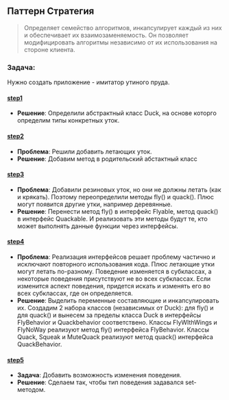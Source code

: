 ## Паттерн Стратегия

> Определяет семейство алгоритмов, инкапсулирует каждый из них и обеспечивает их взаимозаменяемость.
Он позволяет модифицировать алгоритмы независимо от их использования на стороне клиента.

### Задача:

Нужно создать приложение - имитатор утиного пруда.

#### [step1](step1)
- **Решение**: Определили абстрактный класс Duck, на основе которго определим типы конкретных уток.

#### [step2](step2)
- **Проблема**: Решили добавить летающих уток.
- **Решение**: Добавим метод в родительский абстактный класс

#### [step3](step3)

- **Проблема**: Добавили резиновых уток, но они не должны летать (как и крякать).
Поэтому переопределили методы fly() и quack(). Плюс могут появится другие утки, например деревянные.
- **Решение**: Перенести метод fly() в интерфейс Flyable, метод quack() в интерфейс Quackable.
И реализовать эти методы будут те, кто может выполнять данные функции через интерфейсы.

#### [step4](step4)
- **Проблема**: Реализация интерфейсов решает проблему частично и исключают повторного использования кода.
Плюс летающие утки могут летать по-разному.
Поведение изменяется в субклассах, а некоторые поведения присутствуют не во всех субклассах.
Если изменится аспект поведения, придется искать и изменять его во всех субклассах, где он определяется.
- **Решение**: Выделить переменные составляющие и инкапсулировать их.
Создадим 2 набора классов (независимых от Duck): для fly() и для quack() и вынесем за пределы класса Duck в интерфейсы FlyBehavior и Quackbehavior соответствено.
Классы FlyWIthWings и FlyNoWay реализуют метод fly() интерфейса FlyBehavior.
Классы Quack, Squeak и MuteQuack реализуют метод quack() интерфейса QuackBehavior.

#### [step5](step5)
- **Задача**: Добавить возможность изменения поведения.
- **Решение**: Сделаем так, чтобы тип поведения задавался set-методом.